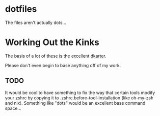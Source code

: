 # dotfiles

The files aren't actually dots...

# Working Out the Kinks

The basis of a lot of these is the excellent [dkarter](https://github.com/dkarter/dotfiles).

Please don't even begin to base anything off of my work.

## TODO

It would be cool to have something to fix the way that certain tools modify your
zshrc by copying it to .zshrc.before-tool-installation (like oh-my-zsh and nix).
Something like "dots" would be an excellent base command space...
